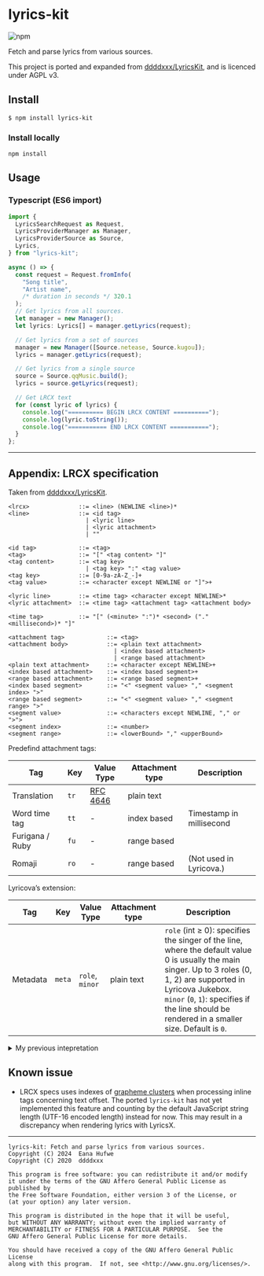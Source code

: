# lyrics-kit

![npm](https://img.shields.io/npm/v/lyrics-kit)

Fetch and parse lyrics from various sources.

This project is ported and expanded from
[ddddxxx/LyricsKit](https://github.com/ddddxxx/LyricsKit), and is licenced under
AGPL v3.

## Install

```shell
$ npm install lyrics-kit
```

### Install locally

```shell
npm install
```

## Usage

### Typescript (ES6 import)

```typescript
import {
  LyricsSearchRequest as Request,
  LyricsProviderManager as Manager,
  LyricsProviderSource as Source,
  Lyrics,
} from "lyrics-kit";

async () => {
  const request = Request.fromInfo(
    "Song title",
    "Artist name",
    /* duration in seconds */ 320.1
  );
  // Get lyrics from all sources.
  let manager = new Manager();
  let lyrics: Lyrics[] = manager.getLyrics(request);

  // Get lyrics from a set of sources
  manager = new Manager([Source.netease, Source.kugou]);
  lyrics = manager.getLyrics(request);

  // Get lyrics from a single source
  source = Source.qqMusic.build();
  lyrics = source.getLyrics(request);

  // Get LRCX text
  for (const lyric of lyrics) {
    console.log("========== BEGIN LRCX CONTENT ==========");
    console.log(lyric.toString());
    console.log("=========== END LRCX CONTENT ===========");
  }
};
```

---

## Appendix: LRCX specification

Taken from
[ddddxxx/LyricsKit](https://github.com/ddddxxx/LyricsKit/blob/master/README.md).

```
<lrcx>              ::= <line> (NEWLINE <line>)*
<line>              ::= <id tag>
                      | <lyric line>
                      | <lyric attachment>
                      | ""

<id tag>            ::= <tag>
<tag>               ::= "[" <tag content> "]"
<tag content>       ::= <tag key>
                      | <tag key> ":" <tag value>
<tag key>           ::= [0-9a-zA-Z_-]+
<tag value>         ::= <character except NEWLINE or "]">+

<lyric line>        ::= <time tag> <character except NEWLINE>*
<lyric attachment>  ::= <time tag> <attachment tag> <attachment body>

<time tag>          ::= "[" (<minute> ":")* <second> ("." <millisecond>)* "]"

<attachment tag>            ::= <tag>
<attachment body>           ::= <plain text attachment>
                              | <index based attachment>
                              | <range based attachment>
<plain text attachment>     ::= <character except NEWLINE>+
<index based attachment>    ::= <index based segment>+
<range based attachment>    ::= <range based segment>+
<index based segment>       ::= "<" <segment value> "," <segment index> ">"
<range based segment>       ::= "<" <segment value> "," <segment range> ">"
<segment value>             ::= <characters except NEWLINE, "," or ">">
<segment index>             ::= <number>
<segment range>             ::= <lowerBound> "," <upperBound>
```

Predefind attachment tags:

| Tag | Key | Value Type | Attachment type | Description |
| --- | --- | --- | --- | --- |
| Translation | `tr` | [RFC 4646](https://www.ietf.org/rfc/rfc4646.txt) | plain text | |
| Word time tag | `tt` | - | index based | Timestamp in millisecond |
| Furigana / Ruby | `fu` | - | range based | |
| Romaji | `ro` | - | range based | (Not used in Lyricova.) |

Lyricova’s extension:

| Tag | Key | Value Type | Attachment type | Description |
| --- | --- | --- | --- | --- |
| Metadata | `meta` | `role`, `minor` | plain text | `role` (int ≥ 0): specifies the singer of the line, where the default value 0 is usually the main singer. Up to 3 roles (0, 1, 2) are supported in Lyricova Jukebox. <br/> `minor` (`0`, `1`): specifies if the line should be rendered in a smaller size. Default is `0`. |

<details>
<summary>My previous intepretation</summary>

```grammar
lrcx                    ::= [line (NEWLINE line)*]
line                    ::= id_tag | lyric_line | ""

// ID tags

id_tag                  ::= "[" text_tag_key ":" tag_text "]"
                          | "[length:" fixed_2_number "]"
                          | "[offset:" number "]"
id_tag_key              ::= "ti" | "al" | "ar" | "au" | "by"
tag_text                ::= < all printable characters except NEWLINE, ":" or "]">

// Lyric line

lyric_line              ::= time_tag text [NEWLINE time_tag inline_time_tag] [NEWLINE time_tag translation] [NEWLINE time_tag ruby]
time_tag                ::= ["-"] decimal decimal decimal* ":" decimal decimal ":" decimal decimal decimal
text                    ::= <all printable characters except NEWLINE, "[" or "]">

// Inline time tags

inline_time_tag         ::= inline_time_tag_element inline_time_tag_element* [duration_tag]
inline_time_tag_element ::= "<" non_negative_integer "," non_negative_integer ">"
duration_tag            ::= "<" non_negative_integer ">"

// Translation

translation             ::= "[tr" [ ":" text ] "]" text

// Ruby (furigana / romaji for Japanese)

ruby                    ::= "[" ("fu" | "ro") "]" ruby_tags
ruby_tags               ::= ruby_tag ruby_tag*
ruby_tag                ::= "<" ruby_tag_text "," non_negative_integer "," non_negative_integer ">"
ruby_text_text          ::= <all printable characters except NEWLINE, "<" or ">">

// Numbers

fixed_2_number          ::= decimal decimal* "." decimal decimal
number                  ::= ["-"] integer ["." decimal decimal*]
decimal                 ::= "0".."9"
integer                 ::= negative_integer | zero | positive_integer
negative_integer        ::= "-" positive_integer
zero                    ::= "0"
positive_integer        ::= "1".."9" decimal*
non_negative_integer    ::= zero | positive_integer
```

</details>

## Known issue

- LRCX specs uses indexes of [grapheme clusters] when processing inline tags
  concerning text offset. The ported `lyrics-kit` has not yet implemented this
  feature and counting by the default JavaScript string length (UTF-16 encoded
  length) instead for now. This may result in a discrepancy when rendering
  lyrics with LyricsX.

[grapheme clusters]: http://unicode.org/reports/tr29/

---

    lyrics-kit: Fetch and parse lyrics from various sources.
    Copyright (C) 2024  Eana Hufwe
    Copyright (C) 2020  ddddxxx

    This program is free software: you can redistribute it and/or modify
    it under the terms of the GNU Affero General Public License as published by
    the Free Software Foundation, either version 3 of the License, or
    (at your option) any later version.

    This program is distributed in the hope that it will be useful,
    but WITHOUT ANY WARRANTY; without even the implied warranty of
    MERCHANTABILITY or FITNESS FOR A PARTICULAR PURPOSE.  See the
    GNU Affero General Public License for more details.

    You should have received a copy of the GNU Affero General Public License
    along with this program.  If not, see <http://www.gnu.org/licenses/>.
